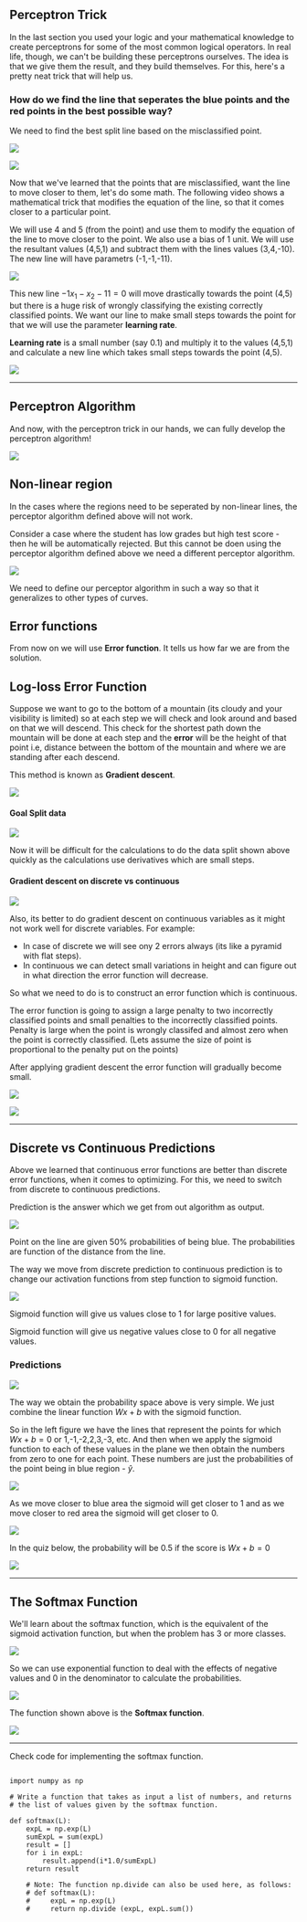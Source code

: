 ## Perceptron Trick

In the last section you used your logic and your mathematical knowledge to create perceptrons for some of the most common logical operators. In real life, though, we can't be building these perceptrons ourselves. The idea is that we give them the result, and they build themselves. For this, here's a pretty neat trick that will help us.

### How do we find the line that seperates the blue points and the red points in the best possible way?

We need to find the best split line based on the misclassified point. 

![](images/17.PNG)

![](images/18.PNG)

Now that we've learned that the points that are misclassified, want the line to move closer to them, let's do some math. The following video shows a mathematical trick that modifies the equation of the line, so that it comes closer to a particular point.

We will use 4 and 5 (from the point) and use them to modify the equation of the line to move closer to the point. We also use a bias of 1 unit. We will use the resultant values (4,5,1) and subtract them with the lines values (3,4,-10). The new line will have parametrs (-1,-1,-11).

![](images/19.PNG)

This new line $-1x_1 - x_2 - 11 = 0$ will move drastically towards the point (4,5) but there is a huge risk of wrongly classifying the existing correctly classified points. We want our line to make small steps towards the point for that we will use the parameter __learning rate__.

__Learning rate__ is a small number (say 0.1) and multiply it to the values (4,5,1) and calculate a new line which takes small steps towards the point (4,5).

![](images/20.PNG)

***

## Perceptron Algorithm

And now, with the perceptron trick in our hands, we can fully develop the perceptron algorithm!

![](images/21.PNG)

## Non-linear region

In the cases where the regions need to be seperated by non-linear lines, the perceptor algorithm defined above will not work.

Consider a case where the student has low grades but high test score - then he will be automatically rejected. But this cannot be doen using the perceptor algorithm defined above we need a different perceptor algorithm.

![](images/24.PNG)

We need to define our perceptor algorithm in such a way so that it generalizes to other types of curves.

## Error functions
From now on we will use __Error function__. It tells us how far we are from the solution.

## Log-loss Error Function

Suppose we want to go to the bottom of a mountain (its cloudy and your visibility is limited) so at each step we will check and look around and based on that we will descend. This check for the shortest path down the mountain will be done at each step and the __error__ will be the height of that point i.e, distance between the bottom of the mountain and where we are standing after each descend.

This method is known as __Gradient descent__.

![](images/25.PNG)

#### Goal Split data

![](images/26.PNG)

Now it will be difficult for the calculations to do the data split shown above quickly as the calculations use derivatives which are small steps.

#### Gradient descent on discrete vs continuous

![](images/27.PNG)

Also, its better to do gradient descent on continuous variables as it might not work well for discrete variables. For example:
- In case of discrete we will see ony 2 errors always (its like a pyramid with flat steps).
- In continuous we can detect small variations in height and can figure out in what direction the error function will decrease.


So what we need to do is to construct an error function which is continuous.  


The error function is going to assign a large penalty to two incorrectly classified points and small penalties to the incorrectly classified points. Penalty is large when the point is wrongly classifed and almost zero when the point is correctly classified.  (Lets assume the size of point is proportional to the penalty put on the points)

After applying gradient descent the error function will gradually become small.

![](images/28.PNG)

![](images/29.PNG)

***

## Discrete vs Continuous Predictions

Above we learned that continuous error functions are better than discrete error functions, when it comes to optimizing. For this, we need to switch from discrete to continuous predictions.

Prediction is the answer which we get from out algorithm as output.

![](images/30.PNG)

Point on the line are given 50% probabilities of being blue. The probabilities are function of the distance from the line. 

The way we move from discrete prediction to continuous prediction is to change our activation functions from step function to sigmoid function.

![](images/31.PNG)

Sigmoid function will give us values close to 1 for large positive values.

Sigmoid function will give us negative values close to 0 for all negative values.

### Predictions

![](images/32.PNG)

The way we obtain the probability space above is very simple. We just combine the linear function $Wx+b$ with the sigmoid function.

So in the left figure we have the lines that represent the points for which $Wx+b=0$ or 1,-1,-2,2,3,-3, etc. And then when we apply the sigmoid function to each of these values in the plane we then obtain the numbers from zero to one for each point. These numbers are just the probabilities of the point being in blue region - $\hat{y}$.

![](images/33.PNG)

As we move closer to blue area the sigmoid will get closer to 1 and as we move closer to red area the sigmoid will get closer to 0.

![](images/34.PNG)

In the quiz below, the probability will be 0.5 if the score is $Wx+b=0$

![](images/35.PNG)

***

## The Softmax Function

We'll learn about the softmax function, which is the equivalent of the sigmoid activation function, but when the problem has 3 or more classes.

![](images/36.PNG)

So we can use exponential function to deal with the effects of negative values and 0 in the denominator to calculate the probabilities.

![](images/37.PNG)

The function shown above is the __Softmax function__. 

![](images/38.PNG)

***

Check code for implementing the softmax function.

```

import numpy as np

# Write a function that takes as input a list of numbers, and returns
# the list of values given by the softmax function.

def softmax(L):
    expL = np.exp(L)
    sumExpL = sum(expL)
    result = []
    for i in expL:
        result.append(i*1.0/sumExpL)
    return result
    
    # Note: The function np.divide can also be used here, as follows:
    # def softmax(L):
    #     expL = np.exp(L)
    #     return np.divide (expL, expL.sum())
```

